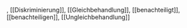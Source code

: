 , [[Diskriminierung]], [[Gleichbehandlung]], [[benachteiligt]], [[benachteiligen]], [[Ungleichbehandlung]]